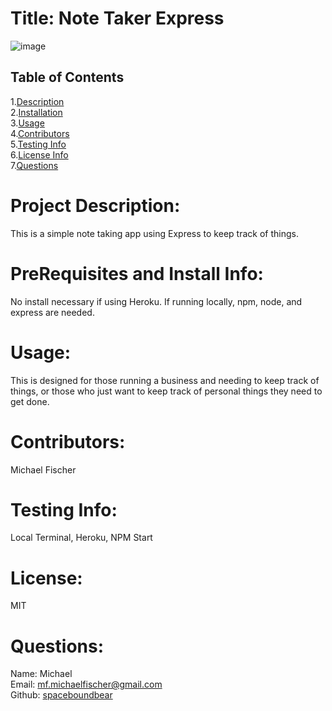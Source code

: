 # Title: Note Taker Express

![image](https://user-images.githubusercontent.com/86039208/155183483-db599ea8-8b01-411b-ab02-8a3dab068498.png)


## Table of Contents

1.[Description](#description)</br> 2.[Installation](#installation)</br> 3.[Usage](#usage)</br> 4.[Contributors](#contributors)</br> 5.[Testing Info](#testing)</br> 6.[License Info](#license)</br> 7.[Questions](#questions)</br>

# <span id="desc"></span>

# Project Description:

This is a simple note taking app using Express to keep track of things.

# <span id="installation"></span>

# PreRequisites and Install Info:

No install necessary if using Heroku. If running locally, npm, node, and express are needed.

# <span id="usage"></span>

# Usage:

This is designed for those running a business and needing to keep track of things, or those who just want to keep track of personal things they need to get done.

# <span id="contributors"></span>

# Contributors:

Michael Fischer

# <span id="testing"></span>

# Testing Info:

Local Terminal, Heroku, NPM Start

# <span id="license"></span>

# License:

MIT

# <span id="questions"></span>

# Questions:

Name: Michael  
 Email: mf.michaelfischer@gmail.com  
 Github: [spaceboundbear](www.github.com/spaceboundbear)  

